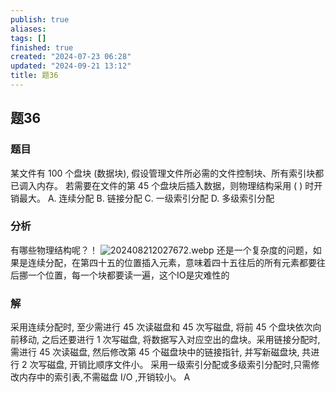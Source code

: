 ```yaml
---
publish: true
aliases: 
tags: []
finished: true
created: "2024-07-23 06:28"
updated: "2024-09-21 13:12"
title: 题36
---
```

## 题36
### 题目
某文件有 100 个盘块 (数据块), 假设管理文件所必需的文件控制块、所有索引块都已调入内存。
若需要在文件的第 45 个盘块后插入数据，则物理结构采用 ( ) 时开销最大。
A. 连续分配 
B. 链接分配
C. 一级索引分配 
D. 多级索引分配
### 分析
有哪些物理结构呢？！
![202408212027672.webp](https://img.hwenyi.tech/202408212027672.webp)
还是一个复杂度的问题，如果是连续分配，在第四十五的位置插入元素，意味着四十五往后的所有元素都要往后挪一个位置，每一个块都要读一遍，这个IO是灾难性的
### 解
采用连续分配时, 至少需进行 45 次读磁盘和 45 次写磁盘, 将前 45 个盘块依次向前移动, 之后还要进行 1 次写磁盘, 将数据写入对应空出的盘块。采用链接分配时, 需进行 45 次读磁盘, 然后修改第 45 个磁盘块中的链接指针, 并写新磁盘块, 共进行 2 次写磁盘, 开销比顺序文件小。 
采用一级索引分配或多级索引分配时,只需修改内存中的索引表,不需磁盘 $\mathrm{I}/\mathrm{O}$ ,开销较小。
A
